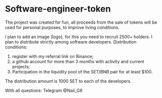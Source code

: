 # Software-engineer-token

The project was created for fun, all proceeds from the sale of tokens will be used for personal purposes, to improve living conditions. 

I plan to add an image (logo), for this you need to recruit 2500+ holders. I plan to distribute strictly among software developers.
Distribution conditions:
1) register with my referral link on Binance;
2) a github account for more than 3 months with activity and current projects;
3) Participation in the liquidity pool of the SET/BNB pair for at least $100.

The distribution amount is 1000 SET to each of the developers.

With all questions: Telegram @Nail_G8
